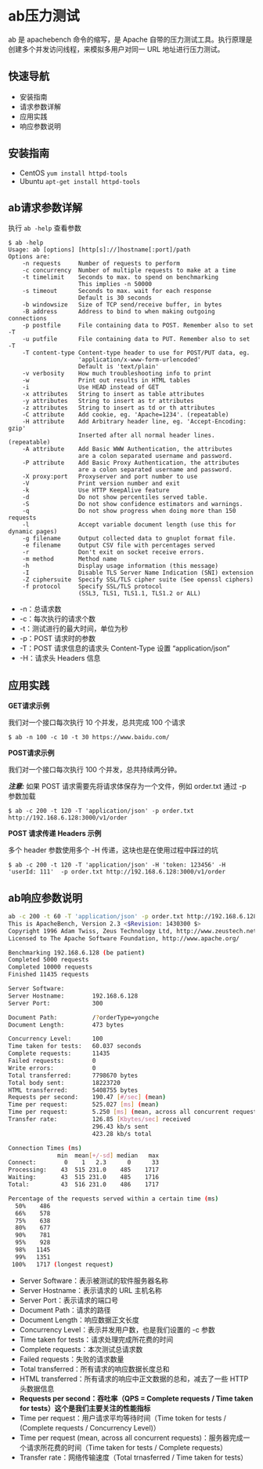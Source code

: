 # ab压力测试

ab 是 apachebench 命令的缩写，是 Apache 自带的压力测试工具。执行原理是创建多个并发访问线程，来模拟多用户对同一 URL 地址进行压力测试。

## 快速导航
- 安装指南
- 请求参数详解
- 应用实践
- 响应参数说明

## 安装指南

* CentOS ```yum install httpd-tools```
* Ubuntu ```apt-get install httpd-tools```

## ab请求参数详解

执行 ```ab -help``` 查看参数

```
$ ab -help
Usage: ab [options] [http[s]://]hostname[:port]/path
Options are:
    -n requests     Number of requests to perform
    -c concurrency  Number of multiple requests to make at a time
    -t timelimit    Seconds to max. to spend on benchmarking
                    This implies -n 50000
    -s timeout      Seconds to max. wait for each response
                    Default is 30 seconds
    -b windowsize   Size of TCP send/receive buffer, in bytes
    -B address      Address to bind to when making outgoing connections
    -p postfile     File containing data to POST. Remember also to set -T
    -u putfile      File containing data to PUT. Remember also to set -T
    -T content-type Content-type header to use for POST/PUT data, eg.
                    'application/x-www-form-urlencoded'
                    Default is 'text/plain'
    -v verbosity    How much troubleshooting info to print
    -w              Print out results in HTML tables
    -i              Use HEAD instead of GET
    -x attributes   String to insert as table attributes
    -y attributes   String to insert as tr attributes
    -z attributes   String to insert as td or th attributes
    -C attribute    Add cookie, eg. 'Apache=1234'. (repeatable)
    -H attribute    Add Arbitrary header line, eg. 'Accept-Encoding: gzip'
                    Inserted after all normal header lines. (repeatable)
    -A attribute    Add Basic WWW Authentication, the attributes
                    are a colon separated username and password.
    -P attribute    Add Basic Proxy Authentication, the attributes
                    are a colon separated username and password.
    -X proxy:port   Proxyserver and port number to use
    -V              Print version number and exit
    -k              Use HTTP KeepAlive feature
    -d              Do not show percentiles served table.
    -S              Do not show confidence estimators and warnings.
    -q              Do not show progress when doing more than 150 requests
    -l              Accept variable document length (use this for dynamic pages)
    -g filename     Output collected data to gnuplot format file.
    -e filename     Output CSV file with percentages served
    -r              Don't exit on socket receive errors.
    -m method       Method name
    -h              Display usage information (this message)
    -I              Disable TLS Server Name Indication (SNI) extension
    -Z ciphersuite  Specify SSL/TLS cipher suite (See openssl ciphers)
    -f protocol     Specify SSL/TLS protocol
                    (SSL3, TLS1, TLS1.1, TLS1.2 or ALL)
```

* -n：总请求数
* -c：每次执行的请求个数
* -t：测试进行的最大时间，单位为秒
* -p：POST 请求时的参数
* -T：POST 请求信息的请求头 Content-Type 设置 “application/json”
* -H：请求头 Headers 信息

## 应用实践

**GET请求示例**

我们对一个接口每次执行 10 个并发，总共完成 100 个请求

```
$ ab -n 100 -c 10 -t 30 https://www.baidu.com/
```

**POST请求示例**

我们对一个接口每次执行 100 个并发，总共持续两分钟。

***注意:*** 如果 POST 请求需要先将请求体保存为一个文件，例如 order.txt 通过 -p 参数加载

```
$ ab -c 200 -t 120 -T 'application/json' -p order.txt http://192.168.6.128:3000/v1/order
```

**POST 请求传递 Headers 示例**

多个 header 参数使用多个 -H 传递，这块也是在使用过程中踩过的坑

```
$ ab -c 200 -t 120 -T 'application/json' -H 'token: 123456' -H 'userId: 111'  -p order.txt http://192.168.6.128:3000/v1/order
```

## ab响应参数说明

```bash
ab -c 200 -t 60 -T 'application/json' -p order.txt http://192.168.6.128:3000/v1/order
This is ApacheBench, Version 2.3 <$Revision: 1430300 $>
Copyright 1996 Adam Twiss, Zeus Technology Ltd, http://www.zeustech.net/
Licensed to The Apache Software Foundation, http://www.apache.org/

Benchmarking 192.168.6.128 (be patient)
Completed 5000 requests
Completed 10000 requests
Finished 11435 requests

Server Software:        
Server Hostname:        192.168.6.128
Server Port:            300

Document Path:          /?orderType=yongche
Document Length:        473 bytes

Concurrency Level:      100
Time taken for tests:   60.037 seconds
Complete requests:      11435
Failed requests:        0
Write errors:           0
Total transferred:      7798670 bytes
Total body sent:        18223720
HTML transferred:       5408755 bytes
Requests per second:    190.47 [#/sec] (mean)
Time per request:       525.027 [ms] (mean)
Time per request:       5.250 [ms] (mean, across all concurrent requests)
Transfer rate:          126.85 [Kbytes/sec] received
                        296.43 kb/s sent
                        423.28 kb/s total

Connection Times (ms)
              min  mean[+/-sd] median   max
Connect:        0    1   2.3      0      33
Processing:    43  515 231.0    485    1717
Waiting:       43  515 231.0    485    1716
Total:         43  516 231.0    486    1717

Percentage of the requests served within a certain time (ms)
  50%    486
  66%    578
  75%    638
  80%    677
  90%    781
  95%    928
  98%   1145
  99%   1351
 100%   1717 (longest request)
```

* Server Software：表示被测试的软件服务器名称
* Server Hostname：表示请求的 URL 主机名称
* Server Port：表示请求的端口号
* Document Path：请求的路径
* Document Length：响应数据正文长度
* Concurrency Level：表示并发用户数，也是我们设置的 -c 参数
* Time taken for tests：请求处理完成所花费的时间
* Complete requests：本次测试总请求数
* Failed requests：失败的请求数量
* Total transferred：所有请求的响应数据长度总和
* HTML transferred：所有请求的响应中正文数据的总和，减去了一些 HTTP 头数据信息
* **Requests per second：吞吐率（QPS = Complete requests / Time taken for tests）这个是我们主要关注的性能指标**
* Time per request：用户请求平均等待时间（Time token for tests / (Complete requests / Concurrency Level)）
* Time per request (mean, across all concurrent requests)：服务器完成一个请求所花费的时间（Time taken for tests / Complete requests）
* Transfer rate：网络传输速度（Total trnasferred / Time taken for tests）